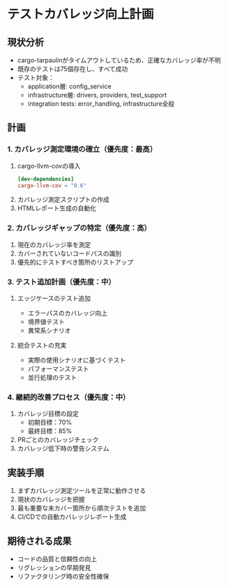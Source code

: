 # テストカバレッジ向上計画

## 現状分析
- cargo-tarpaulinがタイムアウトしているため、正確なカバレッジ率が不明
- 既存のテストは75個存在し、すべて成功
- テスト対象：
  - application層: config_service
  - infrastructure層: drivers, providers, test_support
  - integration tests: error_handling, infrastructure全般

## 計画

### 1. カバレッジ測定環境の確立（優先度：最高）
1. cargo-llvm-covの導入
   ```toml
   [dev-dependencies]
   cargo-llvm-cov = "0.6"
   ```
2. カバレッジ測定スクリプトの作成
3. HTMLレポート生成の自動化

### 2. カバレッジギャップの特定（優先度：高）
1. 現在のカバレッジ率を測定
2. カバーされていないコードパスの識別
3. 優先的にテストすべき箇所のリストアップ

### 3. テスト追加計画（優先度：中）
1. エッジケースのテスト追加
   - エラーパスのカバレッジ向上
   - 境界値テスト
   - 異常系シナリオ

2. 統合テストの充実
   - 実際の使用シナリオに基づくテスト
   - パフォーマンステスト
   - 並行処理のテスト

### 4. 継続的改善プロセス（優先度：中）
1. カバレッジ目標の設定
   - 初期目標：70%
   - 最終目標：85%
2. PRごとのカバレッジチェック
3. カバレッジ低下時の警告システム

## 実装手順
1. まずカバレッジ測定ツールを正常に動作させる
2. 現状のカバレッジを把握
3. 最も重要な未カバー箇所から順次テストを追加
4. CI/CDでの自動カバレッジレポート生成

## 期待される成果
- コードの品質と信頼性の向上
- リグレッションの早期発見
- リファクタリング時の安全性確保